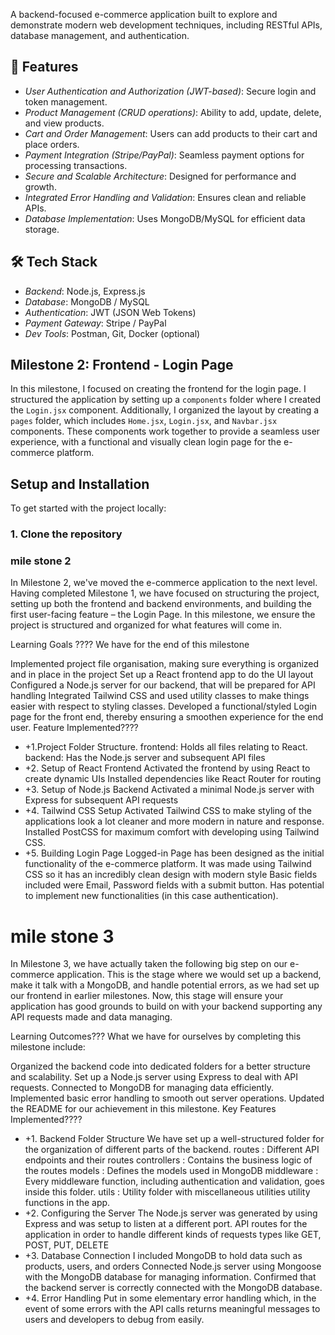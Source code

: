 A backend-focused e-commerce application built to explore and demonstrate modern web development techniques, including RESTful APIs, database management, and authentication.

## 🚀 Features
- *User Authentication and Authorization (JWT-based)*: Secure login and token management.
- *Product Management (CRUD operations)*: Ability to add, update, delete, and view products.
- *Cart and Order Management*: Users can add products to their cart and place orders.
- *Payment Integration (Stripe/PayPal)*: Seamless payment options for processing transactions.
- *Secure and Scalable Architecture*: Designed for performance and growth.
- *Integrated Error Handling and Validation*: Ensures clean and reliable APIs.
- *Database Implementation*: Uses MongoDB/MySQL for efficient data storage.


## 🛠 Tech Stack
- *Backend*: Node.js, Express.js
- *Database*: MongoDB / MySQL
- *Authentication*: JWT (JSON Web Tokens)
- *Payment Gateway*: Stripe / PayPal
- *Dev Tools*: Postman, Git, Docker (optional)



## Milestone 2: Frontend - Login Page

In this milestone, I focused on creating the frontend for the login page. I structured the application by setting up a `components` folder where I created the `Login.jsx` component. Additionally, I organized the layout by creating a `pages` folder, which includes `Home.jsx`, `Login.jsx`, and `Navbar.jsx` components. These components work together to provide a seamless user experience, with a functional and visually clean login page for the e-commerce platform.


## Setup and Installation

To get started with the project locally:

### 1. Clone the repository




### mile stone 2
In Milestone 2, we've moved the e-commerce application to the next level. Having completed Milestone 1, we have focused on structuring the project, setting up both the frontend and backend environments, and building the first user-facing feature – the Login Page. In this milestone, we ensure the project is structured and organized for what features will come in.

Learning Goals ????
We have for the end of this milestone

Implemented project file organisation, making sure everything is organized and in place in the project
Set up a React frontend app to do the UI layout
Configured a Node.js server for our backend, that will be prepared for API handling
Integrated Tailwind CSS and used utility classes to make things easier with respect to styling classes.
Developed a functional/styled Login page for the front end, thereby ensuring a smoothen experience for the end user.
Feature Implemented????️
- +1.Project Folder Structure.
frontend: Holds all files relating to React.
backend: Has the Node.js server and subsequent API files
- +2. Setup of React Frontend
Activated the frontend by using React to create dynamic UIs
Installed dependencies like React Router for routing
- +3. Setup of Node.js Backend
Activated a minimal Node.js server with Express for subsequent API requests
- +4. Tailwind CSS Setup
Activated Tailwind CSS to make styling of the applications look a lot cleaner and more modern in nature and response.
Installed PostCSS for maximum comfort with developing using Tailwind CSS.
- +5. Building Login Page
Logged-in Page has been designed as the initial functionality of the e-commerce platform.
It was made using Tailwind CSS so it has an incredibly clean design with modern style
Basic fields included were Email, Password fields with a submit button.
Has potential to implement new functionalities (in this case authentication).

# mile stone 3
In Milestone 3, we have actually taken the following big step on our e-commerce application. This is the stage where we would set up a backend, make it talk with a MongoDB, and handle potential errors, as we had set up our frontend in earlier milestones. Now, this stage will ensure your application has good grounds to build on with your backend supporting any API requests made and data managing.

Learning Outcomes???
What we have for ourselves by completing this milestone include:

Organized the backend code into dedicated folders for a better structure and scalability.
Set up a Node.js server using Express to deal with API requests.
Connected to MongoDB for managing data efficiently.
Implemented basic error handling to smooth out server operations.
Updated the README for our achievement in this milestone.
Key Features Implemented????️
- +1. Backend Folder Structure
We have set up a well-structured folder for the organization of different parts of the backend.
routes : Different API endpoints and their routes
controllers : Contains the business logic of the routes
models : Defines the models used in MongoDB
middleware : Every middleware function, including authentication and validation, goes inside this folder.
utils : Utility folder with miscellaneous utilities utility functions in the app.
- +2. Configuring the Server
The Node.js server was generated by using Express and was setup to listen at a different port.
API routes for the application in order to handle different kinds of requests types like GET, POST, PUT, DELETE
- +3. Database Connection
I included MongoDB to hold data such as products, users, and orders
Connected Node.js server using Mongoose with the MongoDB database for managing information.
Confirmed that the backend server is correctly connected with the MongoDB database.
- +4. Error Handling
Put in some elementary error handling which, in the event of some errors with the API calls returns meaningful messages to users and developers to debug from easily.
